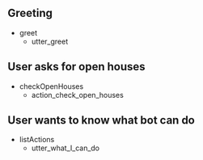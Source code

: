 ## Greeting
* greet
   - utter_greet

## User asks for open houses
* checkOpenHouses
  - action_check_open_houses

## User wants to know what bot can do
* listActions
  - utter_what_I_can_do

